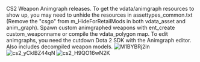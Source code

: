 CS2 Weapon Animgraph releases.
 To get the vdata/animgraph resources to show up, you may need to unhide the resources in assettypes_common.txt 
(Remove the "csgo" from m_HideForRetailMods in both vdata_asset and anim_graph). 
 Spawn custom animgraphed weapons with ent_create custom_weaponname or compile the vdata_polygon map.
 To edit animgraphs, you need the cutdown Dota 2 SDK with the Animgraph editor.
 Also includes decompiled weapon models.
![M1BYBRj2ln](https://github.com/user-attachments/assets/2bc3c931-ddfb-4b2a-9bf8-b2edc0f0c3cd)
![cs2_yCklBZ44qN](https://github.com/user-attachments/assets/88c5211b-9002-46d9-a0ea-13902bcadfa6)
![cs2_H9QO16wN2K](https://github.com/user-attachments/assets/339aeeed-77d4-41ea-8a70-f289964fa555)
